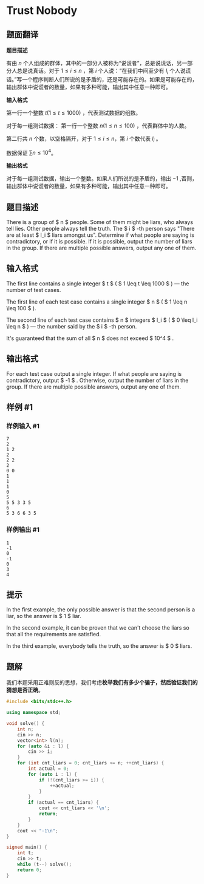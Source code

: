 # Trust Nobody

## 题面翻译

**题目描述**

有由 $n$ 个人组成的群体，其中的一部分人被称为“说谎者”，总是说谎话，另一部分人总是说真话。对于 $1\leq i \leq n$ ，第 $i$ 个人说：“在我们中间至少有 $l_i$ 个人说谎话。”写一个程序判断人们所说的是矛盾的，还是可能存在的。如果是可能存在的，输出群体中说谎者的数量，如果有多种可能，输出其中任意一种即可。

**输入格式**

第一行一个整数 $t(1 \leq t \leq 1000)$ ，代表测试数据的组数。

对于每一组测试数据：
第一行一个整数 $n(1 \leq n \leq 100)$ ，代表群体中的人数。

第二行共 $n$ 个数，以空格隔开，对于 $1\leq i \leq n$，第 $i$ 个数代表 $l_i$ 。

数据保证 $\displaystyle\sum n \leq 10^4$。

**输出格式**

对于每一组测试数据，输出一个整数。如果人们所说的是矛盾的，输出 $-1$ ,否则，输出群体中说谎者的数量，如果有多种可能，输出其中任意一种即可。

## 题目描述

There is a group of $ n $ people. Some of them might be liars, who always tell lies. Other people always tell the truth. The $ i $ -th person says "There are at least $ l_i $ liars amongst us". Determine if what people are saying is contradictory, or if it is possible. If it is possible, output the number of liars in the group. If there are multiple possible answers, output any one of them.

## 输入格式

The first line contains a single integer $ t $ ( $ 1 \leq t \leq 1000 $ ) — the number of test cases.

The first line of each test case contains a single integer $ n $ ( $ 1 \leq n \leq 100 $ ).

The second line of each test case contains $ n $ integers $ l_i $ ( $ 0 \leq l_i \leq n $ ) — the number said by the $ i $ -th person.

It's guaranteed that the sum of all $ n $ does not exceed $ 10^4 $ .

## 输出格式

For each test case output a single integer. If what people are saying is contradictory, output $ -1 $ . Otherwise, output the number of liars in the group. If there are multiple possible answers, output any one of them.

## 样例 #1

### 样例输入 #1

```
7
2
1 2
2
2 2
2
0 0
1
1
1
0
5
5 5 3 3 5
6
5 3 6 6 3 5
```

### 样例输出 #1

```
1
-1
0
-1
0
3
4
```

## 提示

In the first example, the only possible answer is that the second person is a liar, so the answer is $ 1 $ liar.

In the second example, it can be proven that we can't choose the liars so that all the requirements are satisfied.

In the third example, everybody tells the truth, so the answer is $ 0 $ liars.

## 题解
我们本题采用正难则反的思想，我们考虑**枚举我们有多少个骗子，然后验证我们的猜想是否正确**。

```cpp
#include <bits/stdc++.h>

using namespace std;

void solve() {
    int n;
    cin >> n;
    vector<int> l(n);
    for (auto &i : l) {
        cin >> i;
    }
    for (int cnt_liars = 0; cnt_liars <= n; ++cnt_liars) {
        int actual = 0;
        for (auto i : l) {
            if (!(cnt_liars >= i)) {
                ++actual;
            }
        }
        if (actual == cnt_liars) {
            cout << cnt_liars << '\n';
            return;
        }
    }
    cout << "-1\n";
}

signed main() {
    int t;
    cin >> t;
    while (t--) solve();
    return 0;
}
```